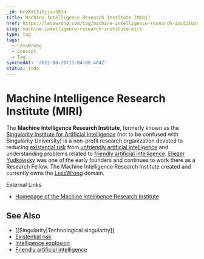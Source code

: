```yaml
---
_id: NrvXXL3iGjjxu5B7d
title: Machine Intelligence Research Institute (MIRI)
href: https://lesswrong.com/tag/machine-intelligence-research-institute-miri
slug: machine-intelligence-research-institute-miri
type: tag
tags:
  - LessWrong
  - Concept
  - Tag
synchedAt: '2022-08-29T11:04:00.404Z'
status: todo
---
```


# Machine Intelligence Research Institute (MIRI)

The **Machine Intelligence Research Institute**, formerly known as the [Singularity Institute for Artificial Intelligence](https://wiki.lesswrong.com/wiki/Singularity_Institute_for_Artificial_Intelligence) (not to be confused with Singularity University) is a non-profit research organization devoted to reducing [existential risk](https://lessestwrong.com/tag/existential-risk) from [unfriendly artificial intelligence](https://lessestwrong.com/tag/unfriendly-artificial-intelligence) and understanding problems related to [friendly artificial intelligence](https://lessestwrong.com/tag/friendly-artificial-intelligence). [Eliezer Yudkowsky](https://lessestwrong.com/tag/eliezer-yudkowsky) was one of the early founders and continues to work there as a Research Fellow. The Machine Intelligence Research Institute created and currently owns the [LessWrong](https://www.lesswrong.com/about) domain.

External Links

- [Homepage of the Machine Intelligence Research Institute](http://intelligence.org/)

## See Also

- [[Singularity|Technological singularity]]
- [Existential risk](https://lessestwrong.com/tag/existential-risk)
- [Intelligence explosion](https://lessestwrong.com/tag/intelligence-explosion)
- [Friendly artificial intelligence](https://lessestwrong.com/tag/friendly-artificial-intelligence)
